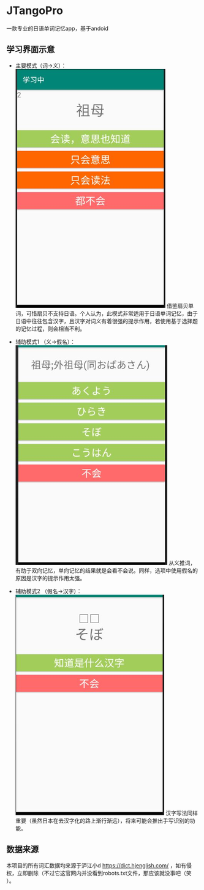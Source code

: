 # JTangoPro
一款专业的日语单词记忆app，基于andoid

## 学习界面示意
* 主要模式（词->义）：
![example1](https://github.com/Yuki-15498/JTangoPro/blob/master/example1.JPG)
借鉴扇贝单词，可惜扇贝不支持日语。个人认为，此模式非常适用于日语单词记忆，由于日语中往往包含汉字，且汉字对词义有着很强的提示作用，若使用基于选择题的记忆过程，则会相当不利。

* 辅助模式1 （义->假名）：
![example2](https://github.com/Yuki-15498/JTangoPro/blob/master/example2.JPG)
从义推词，有助于双向记忆，单向记忆的结果就是会看不会说。同样，选项中使用假名的原因是汉字的提示作用太强。

* 辅助模式2 （假名->汉字）：
![example3](https://github.com/Yuki-15498/JTangoPro/blob/master/example3.JPG)
汉字写法同样重要（虽然日本在去汉字化的路上渐行渐远），将来可能会推出手写识别的功能。

## 数据来源
本项目的所有词汇数据均来源于沪江小d https://dict.hjenglish.com/ ，如有侵权，立即删除（不过它这官网内并没看到robots.txt文件，那应该就没事吧（笑  ）。